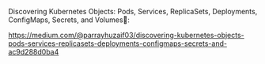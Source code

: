 Discovering Kubernetes Objects: Pods, Services, ReplicaSets, Deployments, ConfigMaps, Secrets, and Volumes🚢:

https://medium.com/@parrayhuzaif03/discovering-kubernetes-objects-pods-services-replicasets-deployments-configmaps-secrets-and-ac9d288d0ba4
